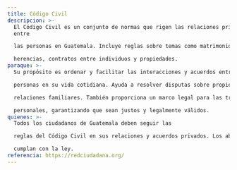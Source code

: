 ```yaml
---
title: Código Civil
descripcion: >-
  El Código Civil es un conjunto de normas que rigen las relaciones privadas
  entre

  las personas en Guatemala. Incluye reglas sobre temas como matrimonios, divorcios,

  herencias, contratos entre individuos y propiedades.
paraque: >-
  Su propósito es ordenar y facilitar las interacciones y acuerdos entre las

  personas en su vida cotidiana. Ayuda a resolver disputas sobre propiedades, contratos o

  relaciones familiares. También proporciona un marco legal para las transacciones y acuerdos

  personales, garantizando que sean justos y legalmente válidos.
quienes: >-
  Todos los ciudadanos de Guatemala deben seguir las

  reglas del Código Civil en sus relaciones y acuerdos privados. Los abogados y los jueces lo utilizan para resolver disputas civiles y para asegurarse de que los acuerdos y transacciones

  cumplan con la ley.
referencia: https://redciudadana.org/
---
```


